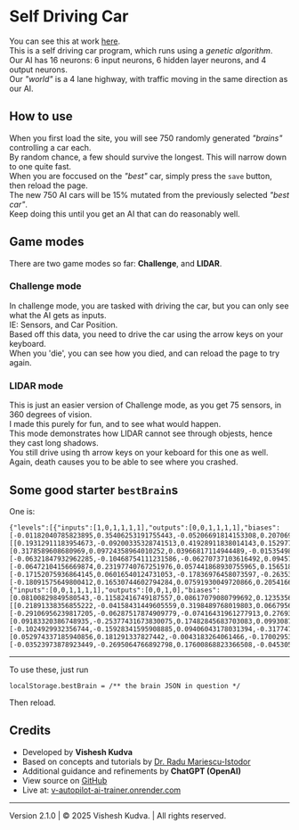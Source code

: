 # Self Driving Car

You can see this at work [here](https://v-autopilot-ai-trainer.onrender.com/). \
This is a self driving car program, which runs using a _genetic algorithm_. \
Our AI has 16 neurons: 6 input neurons, 6 hidden layer neurons, and 4 output neurons. \
Our _"world"_ is a 4 lane highway, with traffic moving in the same direction as our AI. 

## How to use

When you first load the site, you will see 750 randomly generated _"brains"_ controlling a car each. \
By random chance, a few should survive the longest. This will narrow down to one quite fast. \
When you are foccused on the _"best"_ car, simply press the `save` button, then reload the page. \
The new 750 AI cars will be 15% mutated from the previously selected _"best car"_. \
Keep doing this until you get an AI that can do reasonably well. 

## Game modes

There are two game modes so far: **Challenge**, and **LIDAR**. 

### Challenge mode

In challenge mode, you are tasked with driving the car, but you can only see what the AI gets as inputs. \
IE: Sensors, and Car Position. \
Based off this data, you need to drive the car using the arrow keys on your keyboard. \
When you 'die', you can see how you died, and can reload the page to try again. 

### LIDAR mode

This is just an easier version of Challenge mode, as you get 75 sensors, in 360 degrees of vision. \
I made this purely for fun, and to see what would happen. \
This mode demonstrates how LIDAR cannot see through objests, hence they cast long shadows. \
You still drive using th arrow keys on your keboard for this one as well. \
Again, death causes you to be able to see where you crashed.

## Some good starter `bestBrain`s
One is: 
```
{"levels":[{"inputs":[1,0,1,1,1,1],"outputs":[0,0,1,1,1,1],"biases":[-0.01182040785823895,0.35406253191755443,-0.05206691814153308,0.20706919974535298,-0.10797246745394426,-0.23915153622827912],"weights":[[0.19312911183954673,-0.09200335328741513,0.41928911838014143,0.15297713944334845,-0.04963911292127097,0.12303722951415212],[0.3178589608680969,0.09724358964010252,0.03966817114944489,-0.015354983530439542,-0.014024368521189802,0.20644620364912813],[-0.06321847932962285,-0.10468754111231586,-0.06270737103616492,0.09457287954791482,0.20359037014142134,-0.07448118111569169],[-0.06472104156669874,0.23197740767251976,0.057441868930755965,0.15651838211236999,-0.024679343794898834,-0.04954557468760923],[-0.17152075936864145,0.06016540124731053,-0.17836976458073597,-0.26353788716794463,-0.00535062805458851,-0.03793241134860208],[-0.18091575649800412,0.16530744602794284,0.07591930049720866,0.20541665678103702,0.3861037689937129,-0.05784733953840896]]},{"inputs":[0,0,1,1,1,1],"outputs":[0,0,1,0],"biases":[0.08100829849580543,-0.11582416749187557,0.08617079080799692,0.12353568590423061],"weights":[[0.21891338356855222,-0.04158431449605559,0.3198489768019803,0.06679566228150612],[-0.29106956239817205,-0.06287517874909779,-0.07416431961277913,0.2769391796878701],[0.09183320386748935,-0.25377431673830075,0.17482845683703083,0.09930874948178121],[-0.1024929932356744,-0.15928341595908885,0.09406043178031394,-0.3177475675790124],[0.052974337185940856,0.181291337827442,-0.0043183264061466,-0.17002953494170442],[-0.03523973878923449,-0.2695064766892798,0.17600868823366508,-0.04530570929298176]]}]}
```
***
To use these, just run 
```
localStorage.bestBrain = /** the brain JSON in question */
```
Then reload.

## Credits

- Developed by **Vishesh Kudva**
- Based on concepts and tutorials by [Dr. Radu Mariescu-Istodor](https://github.com/gniziemazity/Self-driving-car)
- Additional guidance and refinements by **ChatGPT (OpenAI)**
- View source on [GitHub](https://github.com/Visheshbons/self-driving-car)
- Live at: [v-autopilot-ai-trainer.onrender.com](https://v-autopilot-ai-trainer.onrender.com)

***

Version 2.1.0 | &copy; 2025 Vishesh Kudva. | All rights reserved.
